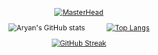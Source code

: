 <div align="center">

[![MasterHead](https://github.com/user-attachments/assets/7727bec3-d0ef-4bc8-a2f3-001ba8085624)](https://github.com/AryanSwaroop)

![Aryan's GitHub stats](https://github-readme-stats.vercel.app/api?username=AryanSwaroop&show_icons=true&hide_rank=true&hide=stars) &nbsp; &nbsp; &nbsp; &nbsp; &nbsp; [![Top Langs](https://github-readme-stats.vercel.app/api/top-langs/?username=AryanSwaroop&layout=donut)](https://github.com/anuraghazra/github-readme-stats)


[![GitHub Streak](http://github-readme-streak-stats.herokuapp.com?user=AryanSwaroop&theme=dark&background=000000)](https://git.io/streak-stats)

</div>
